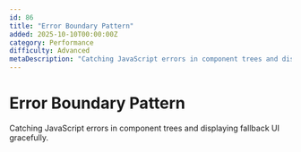 ```yaml
---
id: 86
title: "Error Boundary Pattern"
added: 2025-10-10T00:00:00Z
category: Performance
difficulty: Advanced
metaDescription: "Catching JavaScript errors in component trees and displaying fallback UI gracefully."
---
```


# Error Boundary Pattern

Catching JavaScript errors in component trees and displaying fallback UI gracefully.
